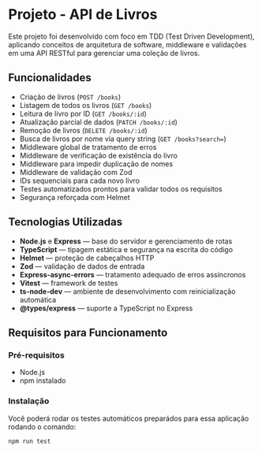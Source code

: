 # Projeto - API de Livros

Este projeto foi desenvolvido com foco em TDD (Test Driven Development), aplicando conceitos de arquitetura de software, middleware e validações em uma API RESTful para gerenciar uma coleção de livros.

## Funcionalidades

- Criação de livros (`POST /books`)
- Listagem de todos os livros (`GET /books`)
- Leitura de livro por ID (`GET /books/:id`)
- Atualização parcial de dados (`PATCH /books/:id`)
- Remoção de livros (`DELETE /books/:id`)
- Busca de livros por nome via query string (`GET /books?search=`)
- Middleware global de tratamento de erros
- Middleware de verificação de existência do livro
- Middleware para impedir duplicação de nomes
- Middleware de validação com Zod
- IDs sequenciais para cada novo livro
- Testes automatizados prontos para validar todos os requisitos
- Segurança reforçada com Helmet

## Tecnologias Utilizadas

- **Node.js** e **Express** — base do servidor e gerenciamento de rotas
- **TypeScript** — tipagem estática e segurança na escrita do código
- **Helmet** — proteção de cabeçalhos HTTP
- **Zod** — validação de dados de entrada
- **Express-async-errors** — tratamento adequado de erros assíncronos
- **Vitest** — framework de testes
- **ts-node-dev** — ambiente de desenvolvimento com reinicialização automática
- **@types/express** — suporte a TypeScript no Express

## Requisitos para Funcionamento

### Pré-requisitos

- Node.js
- npm instalado

### Instalação

Você poderá rodar os testes automáticos preparádos para essa aplicação rodando o comando:

```
npm run test
```
